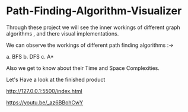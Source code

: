 # Path-Finding-Algorithm-Visualizer

Through these project we will see the inner workings of different graph algorithms , and there visual implementations.

We can observe the workings of different path finding algorithms :->

a. BFS
b. DFS
c. A*

Also we get to know about their Time and Space Complexities.

Let's Have a look at the finished product 

http://127.0.0.1:5500/index.html

https://youtu.be/_az6BBohCwY
